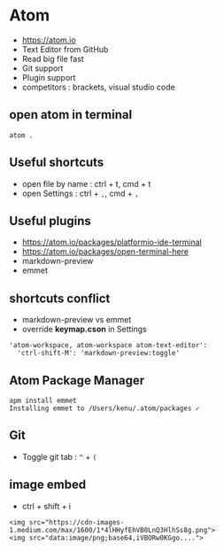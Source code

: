 # Atom
- https://atom.io
- Text Editor from GitHub
- Read big file fast
- Git support
- Plugin support
- competitors : brackets, visual studio code

## open atom in terminal
```
atom .
```

## Useful shortcuts
- open file by name : ctrl + t, cmd + t
- open Settings : ctrl + `,`, cmd + `,`

## Useful plugins
- https://atom.io/packages/platformio-ide-terminal
- https://atom.io/packages/open-terminal-here
- markdown-preview
- emmet

## shortcuts conflict
- markdown-preview vs emmet
- override **keymap.cson** in Settings
```
'atom-workspace, atom-workspace atom-text-editor':
  'ctrl-shift-M': 'markdown-preview:toggle'
```

## Atom Package Manager
```
apm install emmet
Installing emmet to /Users/kenu/.atom/packages ✓
```

## Git
- Toggle git tab : `^` + `(`

## image embed
- ctrl + shift + i

```
<img src="https://cdn-images-1.medium.com/max/1600/1*4lHHyfEhVB0LnQ3HlhSs8g.png">
<img src="data:image/png;base64,iVBORw0KGgo....">
```
